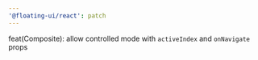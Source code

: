 ```yaml
---
'@floating-ui/react': patch
---
```


feat(Composite): allow controlled mode with `activeIndex` and `onNavigate` props
